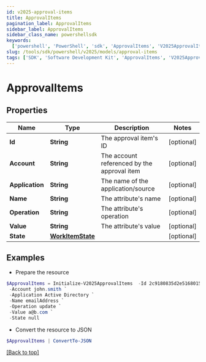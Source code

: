 ```yaml
---
id: v2025-approval-items
title: ApprovalItems
pagination_label: ApprovalItems
sidebar_label: ApprovalItems
sidebar_class_name: powershellsdk
keywords:
  ['powershell', 'PowerShell', 'sdk', 'ApprovalItems', 'V2025ApprovalItems']
slug: /tools/sdk/powershell/v2025/models/approval-items
tags: ['SDK', 'Software Development Kit', 'ApprovalItems', 'V2025ApprovalItems']
---
```


# ApprovalItems

## Properties

| Name | Type | Description | Notes |
| --- | --- | --- | --- |
| **Id** | **String** | The approval item's ID | [optional] |
| **Account** | **String** | The account referenced by the approval item | [optional] |
| **Application** | **String** | The name of the application/source | [optional] |
| **Name** | **String** | The attribute's name | [optional] |
| **Operation** | **String** | The attribute's operation | [optional] |
| **Value** | **String** | The attribute's value | [optional] |
| **State** | [**WorkItemState**](work-item-state) |  | [optional] |

## Examples

- Prepare the resource

```powershell
$ApprovalItems = Initialize-V2025ApprovalItems  -Id 2c9180835d2e5168015d32f890ca1581 `
 -Account john.smith `
 -Application Active Directory `
 -Name emailAddress `
 -Operation update `
 -Value a@b.com `
 -State null
```

- Convert the resource to JSON

```powershell
$ApprovalItems | ConvertTo-JSON
```

[[Back to top]](#)

